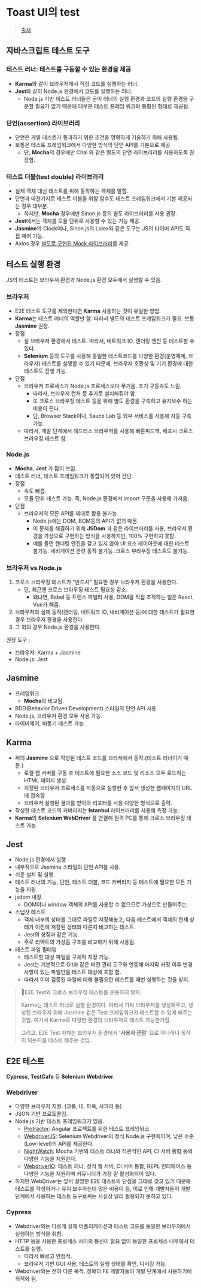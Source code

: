 # Toast UI의 test

> [출처](https://ui.toast.com/fe-guide/ko_TEST)

## 자바스크립트 테스트 도구

### 테스트 러너: 테스트를 구동할 수 있는 환경을 제공

- **Karma**와 같이 브라우저에서 직접 코드를 실행하는 러너.
- **Jest**와 같이 Node.js 환경에서 코드를 실행하는 러너.
  - Node.js 기반 테스트 러너들은 굳이 러너의 실행 환경과 코드의 실행 환경을 구분할 필요가 없기 때문에 대부분 테스트 프레임 워크와 통합된 형태로 제공됨.

### 단언(assertion) 라이브러리

- 단언은 개별 테스트가 통과하기 위한 조건을 명확하게 기술하기 위해 사용됨.
- 보통은 테스트 프레임워크에서 다양한 방식의 단언 API를 기본으로 제공
  - 단, **Mocha**의 경우에만 Chai 와 같은 별도의 단언 라이브러리를 사용하도록 권장함.

### 테스트 더블(test double) 라이브러리

- 실제 객체 대신 테스트를 위해 동작하는 객체를 말함.
- 단언과 마찬가지로 테스트 더블을 위함 함수도 테스트 프레임워크에서 기본 제공되는 경우 대부분.
  - 하지만, **Mocha** 경우에만 Sinon.js 등의 별도 라이브러리를 사용 권장.
- **Jest**에서는 객체를 모듈 단위로 사용할 수 있는 기능 제공.
- **Jasmine**의 Clock이나, Sinon.js의 Lolex와 같은 도구는 JS의 타이머 API도 직접 제어 가능.
- Axios 경우 [별도로 구현된 Mock 라이브러리](https://github.com/ctimmerm/axios-mock-adapter)를 제공.

## 테스트 실행 환경

JS의 테스트는 브라우저 환경과 Node.js 환경 모두에서 실행할 수 있음.

### 브라우저

- E2E 테스트 도구를 제외한다면 **Karma** 사용하는 것이 유일한 방법.
- **Karma**는 테스트 러너의 역할만 함. 따라서 별도의 테스트 프레임워크가 필요. 보통 **Jasmine** 권장.
- 장점
  - 실 브라우저 환경에서 테스트. 따라서, 네트워크 IO, 렌더링 엔진 등 테스트할 수 있다.
  - **Selenium** 등의 도구를 사용해 동일한 테스트코드를 다양한 환경(운영체제, 브라우저) 테스트를 실행할 수 있기 때문에, 브라우저 호환성 및 기기 환경에 대한 테스트도 진행 가능.
- 단점
  - 브라우저 프로세스가 Node.js 프로세스보다 무거움. 초기 구동속도 느림.
    - 따라서, 브라우저 런처 등 추가로 설치해줘야 함.
    - 또 크로스 브라우징 테스트 등을 위해 별도 환경을 구축하고 유지보수 하는 비용이 든다.
    - 단, Browser Stack이나, Sauce Lab 등 외부 서비스를 사용해 자동 구축 가능.
  - 따라서, 개발 단계에서 헤드리스 브라우저를 사용해 빠른피드백, 배포시 크로스 브라우징 테스트 함.

### Node.js

- **Mocha**, **Jest** 가 많이 쓰임.
- 테스트 러너, 테스트 프레임워크가 통합되어 있어 간단.
- 장점
  - 속도 빠름.
  - 모듈 단위 테스트 가능. 즉, Node.js 환경에서 import 구문을 사용해 가져옴.
- 단점
  - 브라우저의 모든 API를 제대로 활용 불가능.
    - Node.js에는 DOM, BOM등의 API가 없기 때문.
    - 이 문제를 해결하기 위해 **JSDom** 과 같은 라이브러리를 사용, 브라우저 환경을 가상으로 구현하는 방식을 사용하지만, 100% 구현하지 못함.
    - 예를 들면 렌더링 엔진을 갖고 있지 않아 UI 요소 레이아웃에 대한 테스트 불가능. 네비게이션 관련 동작 불가능. 크로스 부라우징 테스트도 불가능.

### 브라우저 vs Node.js

1. 크로스 브라우징 테스트가 "반드시" 필요한 경우 브라우저 환경을 사용한다.
   - 단, 최근엔 크로스 브라우징 테스트 필요성 감소.
     - 왜냐면, Babel 등 트랜스 파일러 사용, DOM을 직접 조작하는 일은 React, Vue가 해줌.
2. 브라우저의 실제 동작(렌더링, 네트워크 IO, 내비게이션 등)에 대한 테스트가 필요한 경우 브라우저 환경을 사용한다.
3. 그 외의 경우 Node.js 환경을 사용한다.

권장 도구 :

- 브라우저: Karma + Jasmine
- Node.js: Jest

## Jasmine

- 프레임워크.
  - **Mocha**와 비교됨.
- BDD(Behavior Driven Development) 스타일의 단언 API 사용.
- Node.js, 브라우저 환경 모두 사용 가능.
- 타이머제어, 비동기 테스트 가능.

## Karma

- 위의 **Jasmine** 으로 작성된 테스트 코드를 브라저에서 동작.(테스트 러너이기 때문.)
  - 로컬 웹 서버를 구동 후 테스트에 필요한 소스 코드 및 리소스 모두 로드하는 HTML 페이지 생성.
  - 지정된 브라우저 프로세스를 자동으로 실행한 후 앞서 생성한 웹페이지의 URL에 접속함.
  - 브라우저 실행된 결과를 받아와 리포터를 사용 다양한 형식으로 출력.
- 작성한 테스트 코드의 커버리지는 **Istanbul** 라이브러리를 사용해 측정 가능.
- **Karma**와 **Selenium WebDriver** 를 연결해 원격 PC를 통해 크로스 브라우징 테스트 가능.

## Jest

- Node.js 환경에서 실행
- 내부적으로 Jasmine 스타일의 단언 API를 사용.
- 쉬운 설치 및 실행.
- 테스트 러너의 기능, 단언, 테스트 더블, 코드 커버리지 등 테스트에 필요한 모든 기능을 지원.
- jsdom 내장.
  - DOM이나 window 객체의 API를 사용할 수 없으므로 가상으로 만들어주는.
- 스냅샷 테스트
  - 객체 내부의 상태를 그대로 파일로 저장해놓고, 다음 테스트에서 객체의 현재 상태가 이전에 저장된 상태와 다른지 비교하는 테스트.
  - Jest의 상징과 같은 기능.
  - 주로 리액트의 가상돔 구조를 비교하기 위해 사용됨.
- 테스트 파일 필터링
  - 테스트할 대상 파일을 구체적 지정 기능.
  - Jest는 기본적으로 Git과 같은 버전 관리 도구와 연동해 마지막 커밋 이후 변경 사항이 있는 파일만을 테스트 대상에 포함 함.
  - 따라서 이미 검증된 파일에 대해 불필요한 테스트를 매번 실행하는 것을 방지.

> 📌E2E Test와 크로스 브라우징 테스트를 혼동하지 말자.
>
> Karma는 테스트 러너로 실행 환경이다. 따라서 가짜 브라우저를 생성해주고, 생성된 브라우저 위에 Jasmine 같은 Test 프레임워크가 테스트할 수 있게 해주는 것임. 여기서 Karma로 다양한 환경의 브라우저로 테스트 가능한거임.
>
> 그리고, E2E Test 자체는 브라우저 환경에서 **'사용자 관점'** 으로 하나하나 동작이 되는지를 테스트 해주는 것임.

## E2E 테스트

**Cypress**, **TestCafe** 등 **Selenium Webdriver**.

### Webdriver

- 다양한 브라우저 지원. (크롬, IE, 파폭, 사파리 등)
- JSON 기반 프로토콜임.
- Node.js 기반 테스트 프레임워크가 있음.
  - [Protractor](http://www.protractortest.org/): Angular 프로젝트를 위한 테스트 프레임워크
  - [WebdriverJS](https://github.com/SeleniumHQ/selenium/wiki/WebDriverJs): Selenium Webdriver의 정식 Node.js 구현체이며, 낮은 수준(Low-level)의 API를 제공한다.
  - [NightWatch](http://nightwatchjs.org/): Mocha 기반의 테스트 러너와 직관적인 API, CI 서버 통합 등의 다양한 기능을 지원한다.
  - [WebdriverIO](http://webdriver.io/): 테스트 러너, 정적 웹 서버, CI 서버 통합, REPL 인터페이스 등 다양한 기능을 지원하며 커뮤니티가 가장 잘 활성화되어 있다.
- 하지만 WebDriver는 앞서 설명한 E2E 테스트의 단점을 그대로 갖고 있기 때문에 테스트를 작성하거나 유지 보수하는데 많은 비용이 듬, 이로 인해 개발자들이 개발 단계에서 사용하는 테스트 도구로써는 사실상 널리 활용되지 못하고 있다.

### Cypress

- Webdriver와는 다르게 실제 어플리케이션과 테스트 코드를 동일한 브라우저에서 실행하는 방식을 취함.
- HTTP 등을 사용한 프로세스 사이의 통신이 필요 없이 동일한 프로세스 내부에서 테스트를 실행.
  - 따라서 빠르고 안정적.
  - 브라우저 기반 GUI 사용, 테스트의 실행 상태를 확인, 디버깅 가능.
- Webdriver와는 전혀 다른 목적. 정확히 FE 개발자들이 개발 단계에서 사용하기에 최적화 됨.
